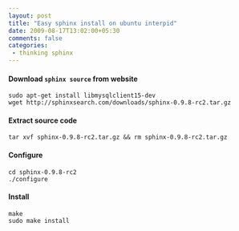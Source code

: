 ```yaml
---
layout: post
title: "Easy sphinx install on ubuntu interpid"
date: 2009-08-17T13:02:00+05:30
comments: false
categories:
 - thinking sphinx
---
```


#### Download `sphinx source` from website
```
sudo apt-get install libmysqlclient15-dev
wget http://sphinxsearch.com/downloads/sphinx-0.9.8-rc2.tar.gz
```
#### Extract source code
```
tar xvf sphinx-0.9.8-rc2.tar.gz && rm sphinx-0.9.8-rc2.tar.gz
```
#### Configure
```
cd sphinx-0.9.8-rc2
./configure
```
#### Install
```
make
sudo make install
```
